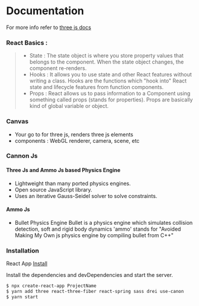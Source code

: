 # Documentation 

For more info refer to [three js docs](https://threejs.org/docs/)  
### React Basics :
> - State : The state object is where you store property values that belongs to the component. When the state object changes, the component re-renders.
>- Hooks : It allows you to use state and other React features without writing a class. Hooks are the functions which "hook into" React state and lifecycle features from function components.
>- Props : React allows us to pass information to a Component using something called props (stands for properties). Props are basically kind of global variable or object. 

### Canvas

  - Your go to for three js, renders three js elements 
  - components : WebGL renderer, camera, scene, etc

### Cannon Js
#### Three Js and Ammo Js based Physics Engine
- Lightweight than many ported physics engines.
- Open source JavaScript library.
- Uses an iterative Gauss-Seidel solver to solve constraints.

#### Ammo Js
- Bullet Physics Engine
Bullet is a physics engine which simulates collision detection, soft and rigid body dynamics
 'ammo' stands for "Avoided Making My Own js physics engine by compiling bullet from C++"

### Installation

React App [Install](https://create-react-app.dev/docs/getting-started/) 

Install the dependencies and devDependencies and start the server.

```sh
$ npx create-react-app ProjectName
$ yarn add three react-three-fiber react-spring sass drei use-canon
$ yarn start
```
